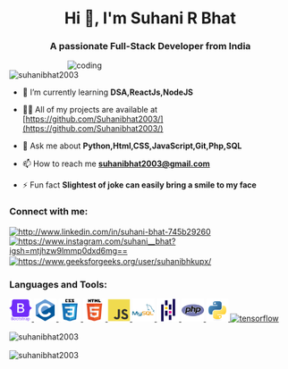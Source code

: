<h1 align="center">Hi 👋, I'm Suhani R Bhat</h1>
<h3 align="center">A passionate Full-Stack Developer from India</h3>
<img align="right" alt="coding" width="400" src="https://cdn.dribbble.com/users/4055494/screenshots/15215756/media/d2b66c4ca0192aa26d103448b3d1518b.gif"/>

<p align="left"> <img src="https://komarev.com/ghpvc/?username=suhanibhat2003&label=Profile%20views&color=0e75b6&style=flat" alt="suhanibhat2003" /> </p>

- 🌱 I’m currently learning **DSA,ReactJs,NodeJS**

- 👨‍💻 All of my projects are available at [https://github.com/Suhanibhat2003/](https://github.com/Suhanibhat2003/)

- 💬 Ask me about **Python,Html,CSS,JavaScript,Git,Php,SQL**

- 📫 How to reach me **suhanibhat2003@gmail.com**

- ⚡ Fun fact **Slightest of joke can easily bring a smile to my face**

<h3 align="left">Connect with me:</h3>
<p align="left">
<a href="https://linkedin.com/in/http://www.linkedin.com/in/suhani-bhat-745b29260" target="blank"><img align="center" src="https://raw.githubusercontent.com/rahuldkjain/github-profile-readme-generator/master/src/images/icons/Social/linked-in-alt.svg" alt="http://www.linkedin.com/in/suhani-bhat-745b29260" height="30" width="40" /></a>
<a href="https://instagram.com/https://www.instagram.com/suhani__bhat?igsh=mtjhzw9lmmp0dxd6mg==" target="blank"><img align="center" src="https://raw.githubusercontent.com/rahuldkjain/github-profile-readme-generator/master/src/images/icons/Social/instagram.svg" alt="https://www.instagram.com/suhani__bhat?igsh=mtjhzw9lmmp0dxd6mg==" height="30" width="40" /></a>
<a href="https://auth.geeksforgeeks.org/user/https://www.geeksforgeeks.org/user/suhanibhkupx/" target="blank"><img align="center" src="https://raw.githubusercontent.com/rahuldkjain/github-profile-readme-generator/master/src/images/icons/Social/geeks-for-geeks.svg" alt="https://www.geeksforgeeks.org/user/suhanibhkupx/" height="30" width="40" /></a>
</p>

<h3 align="left">Languages and Tools:</h3>
<p align="left"> <a href="https://getbootstrap.com" target="_blank" rel="noreferrer"> <img src="https://raw.githubusercontent.com/devicons/devicon/master/icons/bootstrap/bootstrap-plain-wordmark.svg" alt="bootstrap" width="40" height="40"/> </a> <a href="https://www.cprogramming.com/" target="_blank" rel="noreferrer"> <img src="https://raw.githubusercontent.com/devicons/devicon/master/icons/c/c-original.svg" alt="c" width="40" height="40"/> </a> <a href="https://www.w3schools.com/css/" target="_blank" rel="noreferrer"> <img src="https://raw.githubusercontent.com/devicons/devicon/master/icons/css3/css3-original-wordmark.svg" alt="css3" width="40" height="40"/> </a> <a href="https://www.w3.org/html/" target="_blank" rel="noreferrer"> <img src="https://raw.githubusercontent.com/devicons/devicon/master/icons/html5/html5-original-wordmark.svg" alt="html5" width="40" height="40"/> </a> <a href="https://developer.mozilla.org/en-US/docs/Web/JavaScript" target="_blank" rel="noreferrer"> <img src="https://raw.githubusercontent.com/devicons/devicon/master/icons/javascript/javascript-original.svg" alt="javascript" width="40" height="40"/> </a> <a href="https://www.mysql.com/" target="_blank" rel="noreferrer"> <img src="https://raw.githubusercontent.com/devicons/devicon/master/icons/mysql/mysql-original-wordmark.svg" alt="mysql" width="40" height="40"/> </a> <a href="https://pandas.pydata.org/" target="_blank" rel="noreferrer"> <img src="https://raw.githubusercontent.com/devicons/devicon/2ae2a900d2f041da66e950e4d48052658d850630/icons/pandas/pandas-original.svg" alt="pandas" width="40" height="40"/> </a> <a href="https://www.php.net" target="_blank" rel="noreferrer"> <img src="https://raw.githubusercontent.com/devicons/devicon/master/icons/php/php-original.svg" alt="php" width="40" height="40"/> </a> <a href="https://www.python.org" target="_blank" rel="noreferrer"> <img src="https://raw.githubusercontent.com/devicons/devicon/master/icons/python/python-original.svg" alt="python" width="40" height="40"/> </a> <a href="https://www.tensorflow.org" target="_blank" rel="noreferrer"> <img src="https://www.vectorlogo.zone/logos/tensorflow/tensorflow-icon.svg" alt="tensorflow" width="40" height="40"/> </a> </p>

<p><img align="center" src="https://github-readme-stats.vercel.app/api/top-langs?username=suhanibhat2003&show_icons=true&locale=en&layout=compact" alt="suhanibhat2003" /></p>

<p><img align="center" src="https://github-readme-streak-stats.herokuapp.com/?user=suhanibhat2003&" alt="suhanibhat2003" /></p>
